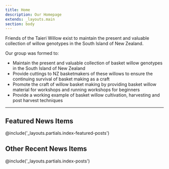 ```yaml
---
title: Home
description: Our Homepage
extends: _layouts.main
section: body
---
```

Friends of the Taieri Willow exist to maintain the present and valuable collection of willow genotypes in the South Island of New Zealand.

Our group was formed to:

- Maintain the present and valuable collection of basket willow genotypes in the South Island of New Zealand  
- Provide cuttings to NZ basketmakers of these willows to ensure the continuing survival of basket making as a craft  
- Promote the craft of willow basket making by providing basket willow material for workshops and running workshops for beginners  
- Provide a working example of basket willow cultivation, harvesting and post harvest techniques  

<hr class="border-b my-6">

## Featured News Items

@include('_layouts.partials.index-featured-posts')

## Other Recent News Items

@include('_layouts.partials.index-posts')